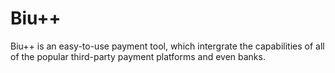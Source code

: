 # Biu++
Biu++ is an easy-to-use payment tool, which intergrate the capabilities of all of the popular third-party payment platforms and even banks.
